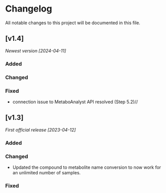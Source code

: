 # Changelog
All notable changes to this project will be documented in this file.

## [v1.4]

*Newest version [2024-04-11]*

### Added

### Changed

### Fixed
- connection issue to MetaboAnalyst API resolved (Step 5.2)//



## [v1.3]

*First official release [2023-04-12]*

### Added

### Changed

- Updated the compound to metabolite name conversion to now work for an unlimited number of samples.

### Fixed


